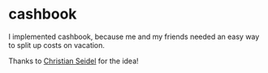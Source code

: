 # cashbook
I implemented cashbook, because me and my friends needed an easy way to split up costs on vacation.

Thanks to  [Christian Seidel](https://www.github.com/christianseidel) for the idea!
